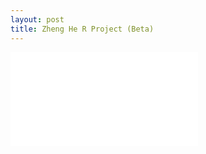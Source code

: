 ```yaml
---
layout: post
title: Zheng He R Project (Beta)
---
```


![Zheng He R Project](./Hompot_Zheng_He_project_R.html)

